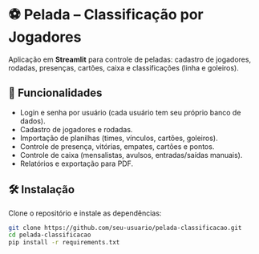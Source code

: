 # ⚽ Pelada – Classificação por Jogadores

Aplicação em **Streamlit** para controle de peladas: cadastro de jogadores, rodadas, presenças, cartões, caixa e classificações (linha e goleiros).

## 🚀 Funcionalidades
- Login e senha por usuário (cada usuário tem seu próprio banco de dados).
- Cadastro de jogadores e rodadas.
- Importação de planilhas (times, vínculos, cartões, goleiros).
- Controle de presença, vitórias, empates, cartões e pontos.
- Controle de caixa (mensalistas, avulsos, entradas/saídas manuais).
- Relatórios e exportação para PDF.

## 🛠️ Instalação

Clone o repositório e instale as dependências:

```bash
git clone https://github.com/seu-usuario/pelada-classificacao.git
cd pelada-classificacao
pip install -r requirements.txt
